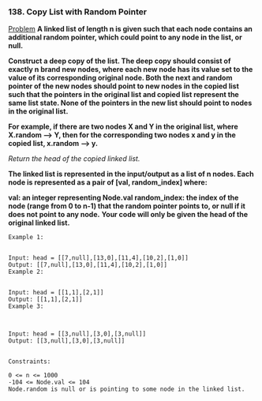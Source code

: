 ### 138. Copy List with Random Pointer

[Problem](https://leetcode.com/problems/copy-list-with-random-pointer/)
**A linked list of length n is given such that each node contains an additional random pointer, which could point to any node in the list, or null.**

**Construct a deep copy of the list. The deep copy should consist of exactly n brand new nodes, where each new node has its value set to the value of its corresponding original node. Both the next and random pointer of the new nodes should point to new nodes in the copied list such that the pointers in the original list and copied list represent the same list state. None of the pointers in the new list should point to nodes in the original list.**

**For example, if there are two nodes X and Y in the original list, where X.random --> Y, then for the corresponding two nodes x and y in the copied list, x.random --> y.**

*Return the head of the copied linked list.*

**The linked list is represented in the input/output as a list of n nodes. Each node is represented as a pair of [val, random_index] where:**

**val: an integer representing Node.val
random_index: the index of the node (range from 0 to n-1) that the random pointer points to, or null if it does not point to any node.**
**Your code will only be given the head of the original linked list.**

 
```
Example 1:


Input: head = [[7,null],[13,0],[11,4],[10,2],[1,0]]
Output: [[7,null],[13,0],[11,4],[10,2],[1,0]]
Example 2:


Input: head = [[1,1],[2,1]]
Output: [[1,1],[2,1]]
Example 3:



Input: head = [[3,null],[3,0],[3,null]]
Output: [[3,null],[3,0],[3,null]]
 

Constraints:

0 <= n <= 1000
-104 <= Node.val <= 104
Node.random is null or is pointing to some node in the linked list.
```